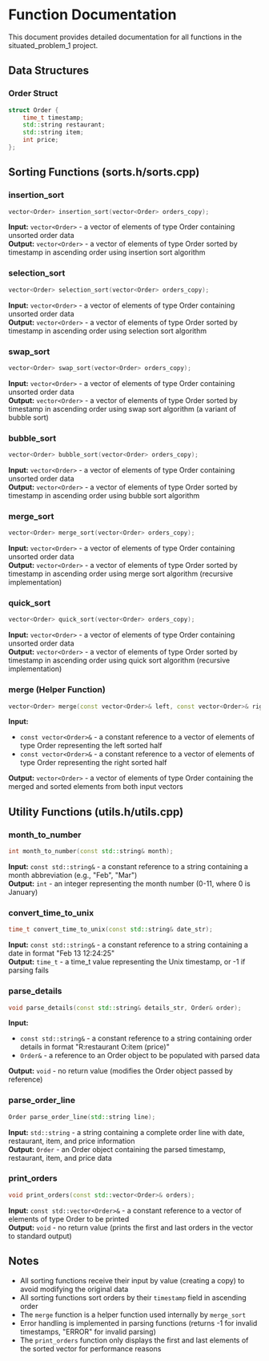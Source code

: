 # Function Documentation

This document provides detailed documentation for all functions in the situated_problem_1 project.

## Data Structures

### Order Struct
```cpp
struct Order {
    time_t timestamp;
    std::string restaurant;
    std::string item;
    int price;
};
```

## Sorting Functions (sorts.h/sorts.cpp)

### insertion_sort
```cpp
vector<Order> insertion_sort(vector<Order> orders_copy);
```
**Input:** `vector<Order>` - a vector of elements of type Order containing unsorted order data  
**Output:** `vector<Order>` - a vector of elements of type Order sorted by timestamp in ascending order using insertion sort algorithm

### selection_sort
```cpp
vector<Order> selection_sort(vector<Order> orders_copy);
```
**Input:** `vector<Order>` - a vector of elements of type Order containing unsorted order data  
**Output:** `vector<Order>` - a vector of elements of type Order sorted by timestamp in ascending order using selection sort algorithm

### swap_sort
```cpp
vector<Order> swap_sort(vector<Order> orders_copy);
```
**Input:** `vector<Order>` - a vector of elements of type Order containing unsorted order data  
**Output:** `vector<Order>` - a vector of elements of type Order sorted by timestamp in ascending order using swap sort algorithm (a variant of bubble sort)

### bubble_sort
```cpp
vector<Order> bubble_sort(vector<Order> orders_copy);
```
**Input:** `vector<Order>` - a vector of elements of type Order containing unsorted order data  
**Output:** `vector<Order>` - a vector of elements of type Order sorted by timestamp in ascending order using bubble sort algorithm

### merge_sort
```cpp
vector<Order> merge_sort(vector<Order> orders_copy);
```
**Input:** `vector<Order>` - a vector of elements of type Order containing unsorted order data  
**Output:** `vector<Order>` - a vector of elements of type Order sorted by timestamp in ascending order using merge sort algorithm (recursive implementation)

### quick_sort
```cpp
vector<Order> quick_sort(vector<Order> orders_copy);
```
**Input:** `vector<Order>` - a vector of elements of type Order containing unsorted order data  
**Output:** `vector<Order>` - a vector of elements of type Order sorted by timestamp in ascending order using quick sort algorithm (recursive implementation)

### merge (Helper Function)
```cpp
vector<Order> merge(const vector<Order>& left, const vector<Order>& right);
```
**Input:** 
- `const vector<Order>&` - a constant reference to a vector of elements of type Order representing the left sorted half
- `const vector<Order>&` - a constant reference to a vector of elements of type Order representing the right sorted half  

**Output:** `vector<Order>` - a vector of elements of type Order containing the merged and sorted elements from both input vectors

## Utility Functions (utils.h/utils.cpp)

### month_to_number
```cpp
int month_to_number(const std::string& month);
```
**Input:** `const std::string&` - a constant reference to a string containing a month abbreviation (e.g., "Feb", "Mar")  
**Output:** `int` - an integer representing the month number (0-11, where 0 is January)

### convert_time_to_unix
```cpp
time_t convert_time_to_unix(const std::string& date_str);
```
**Input:** `const std::string&` - a constant reference to a string containing a date in format "Feb 13 12:24:25"  
**Output:** `time_t` - a time_t value representing the Unix timestamp, or -1 if parsing fails

### parse_details
```cpp
void parse_details(const std::string& details_str, Order& order);
```
**Input:** 
- `const std::string&` - a constant reference to a string containing order details in format "R:restaurant O:item (price)"
- `Order&` - a reference to an Order object to be populated with parsed data  

**Output:** `void` - no return value (modifies the Order object passed by reference)

### parse_order_line
```cpp
Order parse_order_line(std::string line);
```
**Input:** `std::string` - a string containing a complete order line with date, restaurant, item, and price information  
**Output:** `Order` - an Order object containing the parsed timestamp, restaurant, item, and price data

### print_orders
```cpp
void print_orders(const std::vector<Order>& orders);
```
**Input:** `const std::vector<Order>&` - a constant reference to a vector of elements of type Order to be printed  
**Output:** `void` - no return value (prints the first and last orders in the vector to standard output)

## Notes

- All sorting functions receive their input by value (creating a copy) to avoid modifying the original data
- All sorting functions sort orders by their `timestamp` field in ascending order
- The `merge` function is a helper function used internally by `merge_sort`
- Error handling is implemented in parsing functions (returns -1 for invalid timestamps, "ERROR" for invalid parsing)
- The `print_orders` function only displays the first and last elements of the sorted vector for performance reasons